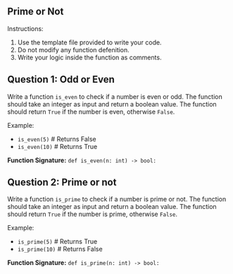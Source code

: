 ## Prime or Not
Instructions:

1. Use the template file provided to write your code.
2. Do not modify any function defenition.
3. Write your logic inside the function as comments.


## Question 1: Odd or Even
Write a function `is_even` to check if a number is even or odd. The function should take an integer as input and return a boolean value. The function should return `True` if the number is even, otherwise `False`.

Example:
- `is_even(5)`  # Returns False
- `is_even(10)` # Returns True

**Function Signature:** `def is_even(n: int) -> bool:`

## Question 2: Prime or not
Write a function `is_prime` to check if a number is prime or not. The function should take an integer as input and return a boolean value. The function should return `True` if the number is prime, otherwise `False`.

Example:
- `is_prime(5)`  # Returns True
- `is_prime(10)` # Returns False
  
**Function Signature:** `def is_prime(n: int) -> bool:`


